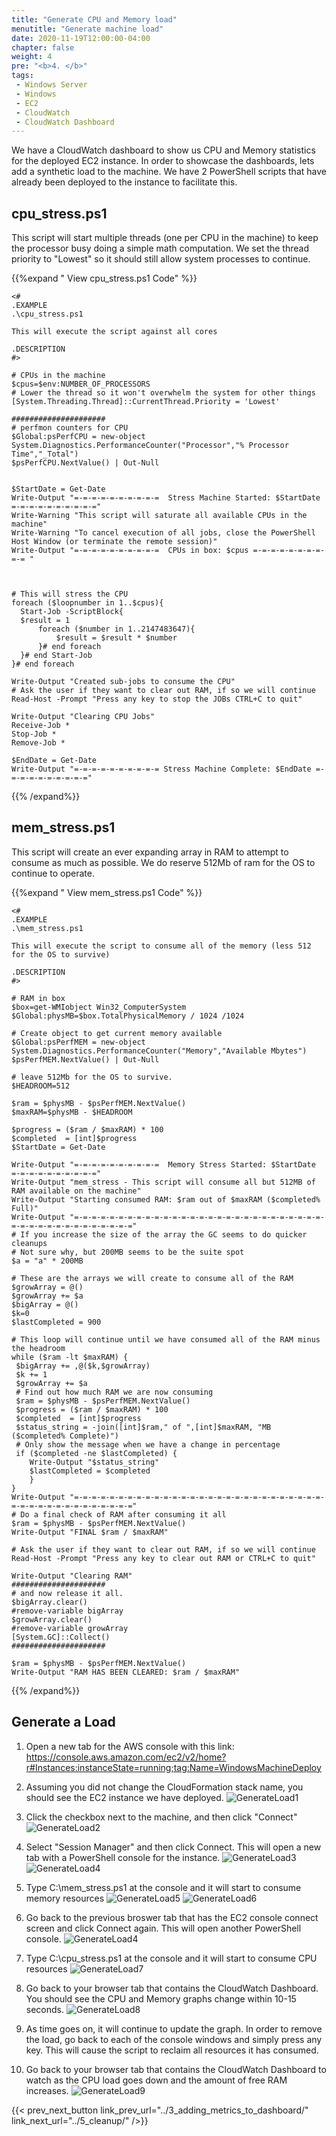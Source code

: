 ```yaml
---
title: "Generate CPU and Memory load"
menutitle: "Generate machine load"
date: 2020-11-19T12:00:00-04:00
chapter: false
weight: 4
pre: "<b>4. </b>"
tags:
 - Windows Server
 - Windows
 - EC2
 - CloudWatch
 - CloudWatch Dashboard
---
```


We have a CloudWatch dashboard to show us CPU and Memory statistics for the deployed EC2 instance. In order to showcase the dashboards, lets add a synthetic load to the machine.  We have 2 PowerShell scripts that have already been deployed to the instance to facilitate this.

## cpu_stress.ps1

This script will start multiple threads (one per CPU in the machine) to keep the processor busy doing a simple math computation. We set the thread priority to "Lowest" so it should still allow system processes to continue.

{{%expand " View cpu_stress.ps1 Code" %}}
```
<#
.EXAMPLE
.\cpu_stress.ps1

This will execute the script against all cores

.DESCRIPTION
#>

# CPUs in the machine
$cpus=$env:NUMBER_OF_PROCESSORS
# Lower the thread so it won't overwhelm the system for other things
[System.Threading.Thread]::CurrentThread.Priority = 'Lowest'

#####################
# perfmon counters for CPU
$Global:psPerfCPU = new-object System.Diagnostics.PerformanceCounter("Processor","% Processor Time","_Total")
$psPerfCPU.NextValue() | Out-Null


$StartDate = Get-Date
Write-Output "=-=-=-=-=-=-=-=-=-=  Stress Machine Started: $StartDate =-=-=-=-=-=-=-=-=-="
Write-Warning "This script will saturate all available CPUs in the machine"
Write-Warning "To cancel execution of all jobs, close the PowerShell Host Window (or terminate the remote session)"
Write-Output "=-=-=-=-=-=-=-=-=-=  CPUs in box: $cpus =-=-=-=-=-=-=-=-=-= "



# This will stress the CPU
foreach ($loopnumber in 1..$cpus){
  Start-Job -ScriptBlock{
  $result = 1
      foreach ($number in 1..2147483647){
          $result = $result * $number
      }# end foreach
  }# end Start-Job
}# end foreach

Write-Output "Created sub-jobs to consume the CPU"
# Ask the user if they want to clear out RAM, if so we will continue
Read-Host -Prompt "Press any key to stop the JOBs CTRL+C to quit"

Write-Output "Clearing CPU Jobs"
Receive-Job *
Stop-Job *
Remove-Job *

$EndDate = Get-Date
Write-Output "=-=-=-=-=-=-=-=-=-= Stress Machine Complete: $EndDate =-=-=-=-=-=-=-=-=-="

```
{{% /expand%}}


## mem_stress.ps1

This script will create an ever expanding array in RAM to attempt to consume as much as possible. We do reserve 512Mb of ram for the OS to continue to operate.

{{%expand " View mem_stress.ps1 Code" %}}
```
<#
.EXAMPLE
.\mem_stress.ps1

This will execute the script to consume all of the memory (less 512 for the OS to survive)

.DESCRIPTION
#>

# RAM in box
$box=get-WMIobject Win32_ComputerSystem
$Global:physMB=$box.TotalPhysicalMemory / 1024 /1024

# Create object to get current memory available
$Global:psPerfMEM = new-object System.Diagnostics.PerformanceCounter("Memory","Available Mbytes")
$psPerfMEM.NextValue() | Out-Null

# leave 512Mb for the OS to survive.
$HEADROOM=512

$ram = $physMB - $psPerfMEM.NextValue()
$maxRAM=$physMB - $HEADROOM

$progress = ($ram / $maxRAM) * 100
$completed  = [int]$progress
$StartDate = Get-Date

Write-Output "=-=-=-=-=-=-=-=-=-=  Memory Stress Started: $StartDate =-=-=-=-=-=-=-=-=-="
Write-Output "mem_stress - This script will consume all but 512MB of RAM available on the machine"
Write-Output "Starting consumed RAM: $ram out of $maxRAM ($completed% Full)"
Write-Output "=-=-=-=-=-=-=-=-=-=-=-=-=-=-=-=-=-=-=-=-=-=-=-=-=-=-=-=-=-=-=-=-=-=-=-=-=-=-=-=-=-="
# If you increase the size of the array the GC seems to do quicker cleanups
# Not sure why, but 200MB seems to be the suite spot
$a = "a" * 200MB

# These are the arrays we will create to consume all of the RAM
$growArray = @()
$growArray += $a
$bigArray = @()
$k=0
$lastCompleted = 900

# This loop will continue until we have consumed all of the RAM minus the headroom
while ($ram -lt $maxRAM) {
 $bigArray += ,@($k,$growArray)
 $k += 1
 $growArray += $a
 # Find out how much RAM we are now consuming
 $ram = $physMB - $psPerfMEM.NextValue()
 $progress = ($ram / $maxRAM) * 100
 $completed  = [int]$progress
 $status_string = -join([int]$ram," of ",[int]$maxRAM, "MB ($completed% Complete)")
 # Only show the message when we have a change in percentage
 if ($completed -ne $lastCompleted) {
    Write-Output "$status_string"
    $lastCompleted = $completed
    }
}
Write-Output "=-=-=-=-=-=-=-=-=-=-=-=-=-=-=-=-=-=-=-=-=-=-=-=-=-=-=-=-=-=-=-=-=-=-=-=-=-=-=-=-=-="
# Do a final check of RAM after consuming it all
$ram = $physMB - $psPerfMEM.NextValue()
Write-Output "FINAL $ram / $maxRAM"

# Ask the user if they want to clear out RAM, if so we will continue
Read-Host -Prompt "Press any key to clear out RAM or CTRL+C to quit"

Write-Output "Clearing RAM"
#####################
# and now release it all.
$bigArray.clear()
#remove-variable bigArray
$growArray.clear()
#remove-variable growArray
[System.GC]::Collect()
#####################

$ram = $physMB - $psPerfMEM.NextValue()
Write-Output "RAM HAS BEEN CLEARED: $ram / $maxRAM"

```
{{% /expand%}}

## Generate a Load

1. Open a new tab for the AWS console with this link:
https://console.aws.amazon.com/ec2/v2/home?r#Instances:instanceState=running;tag:Name=WindowsMachineDeploy
1. Assuming you did not change the CloudFormation stack name, you should see the EC2 instance we have deployed.
![GenerateLoad1](/Performance/100_Monitoring_Windows_EC2_CloudWatch/Images/4/GenerateLoad1.png?width=50pc)
1. Click the checkbox next to the machine, and then click "Connect"
![GenerateLoad2](/Performance/100_Monitoring_Windows_EC2_CloudWatch/Images/4/GenerateLoad2.png?width=50pc)
1. Select "Session Manager" and then click Connect. This will open a new tab with a PowerShell console for the instance.
![GenerateLoad3](/Performance/100_Monitoring_Windows_EC2_CloudWatch/Images/4/GenerateLoad3.png?width=50pc)
![GenerateLoad4](/Performance/100_Monitoring_Windows_EC2_CloudWatch/Images/4/GenerateLoad4.png?width=50pc)

1. Type C:\mem_stress.ps1 at the console and it will start to consume memory resources
![GenerateLoad5](/Performance/100_Monitoring_Windows_EC2_CloudWatch/Images/4/GenerateLoad5.png?width=50pc)
![GenerateLoad6](/Performance/100_Monitoring_Windows_EC2_CloudWatch/Images/4/GenerateLoad6.png?width=50pc)
1. Go back to the previous broswer tab that has the EC2 console connect screen and click Connect again. This will open another PowerShell console.
![GenerateLoad4](/Performance/100_Monitoring_Windows_EC2_CloudWatch/Images/4/GenerateLoad4.png?width=50pc)
1. Type C:\cpu_stress.ps1 at the console and it will start to consume CPU resources
![GenerateLoad7](/Performance/100_Monitoring_Windows_EC2_CloudWatch/Images/4/GenerateLoad7.png?width=50pc)
1. Go back to your browser tab that contains the CloudWatch Dashboard. You should see the CPU and Memory graphs change within 10-15 seconds.
![GenerateLoad8](/Performance/100_Monitoring_Windows_EC2_CloudWatch/Images/4/GenerateLoad8.png?width=50pc)
1. As time goes on, it will continue to update the graph. In order to remove the load, go back to each of the console windows and simply press any key.  This will cause the script to reclaim all resources it has consumed.
1. Go back to your browser tab that contains the CloudWatch Dashboard to watch as the CPU load goes down and the amount of free RAM increases.
![GenerateLoad9](/Performance/100_Monitoring_Windows_EC2_CloudWatch/Images/4/GenerateLoad9.png?width=50pc)




{{< prev_next_button link_prev_url="../3_adding_metrics_to_dashboard/" link_next_url="../5_cleanup/" />}}

